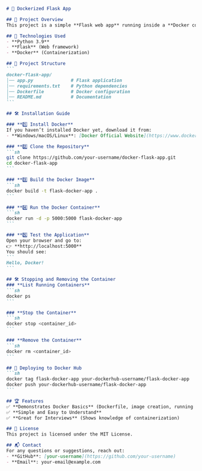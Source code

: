 ````md
# 🚀 Dockerized Flask App

## 📌 Project Overview
This project is a simple **Flask web app** running inside a **Docker container**. It serves a basic webpage that displays `Hello, Docker!` and demonstrates **Docker image creation and containerization**.

## 🔧 Technologies Used
- **Python 3.9**
- **Flask** (Web framework)
- **Docker** (Containerization)

## 📂 Project Structure
```
docker-flask-app/
│── app.py              # Flask application
│── requirements.txt    # Python dependencies
│── Dockerfile          # Docker configuration
│── README.md           # Documentation
```

## 🛠 Installation Guide

### **1️⃣ Install Docker**
If you haven’t installed Docker yet, download it from:
- **Windows/macOS/Linux**: [Docker Official Website](https://www.docker.com/get-started)

### **2️⃣ Clone the Repository**
```sh
git clone https://github.com/your-username/docker-flask-app.git
cd docker-flask-app
```

### **3️⃣ Build the Docker Image**
```sh
docker build -t flask-docker-app .
```

### **4️⃣ Run the Docker Container**
```sh
docker run -d -p 5000:5000 flask-docker-app
```

### **5️⃣ Test the Application**
Open your browser and go to:
👉 **http://localhost:5000**  
You should see:
```
Hello, Docker!
```

## 🛠 Stopping and Removing the Container
### **List Running Containers**
```sh
docker ps
```

### **Stop the Container**
```sh
docker stop <container_id>
```

### **Remove the Container**
```sh
docker rm <container_id>
```

## 📢 Deploying to Docker Hub
```sh
docker tag flask-docker-app your-dockerhub-username/flask-docker-app
docker push your-dockerhub-username/flask-docker-app
```

## 🏆 Features
✅ **Demonstrates Docker Basics** (Dockerfile, image creation, running containers)  
✅ **Simple and Easy to Understand**  
✅ **Great for Interviews** (Shows knowledge of containerization)  

## 📜 License
This project is licensed under the MIT License.

## 📬 Contact
For any questions or suggestions, reach out:
- **GitHub**: [your-username](https://github.com/your-username)
- **Email**: your-email@example.com
````

